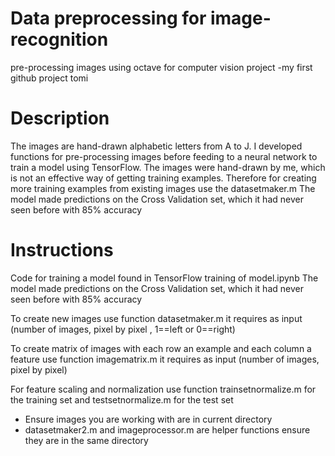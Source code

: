 # Data preprocessing for image-recognition
pre-processing images using octave for computer vision project
-my first github project tomi

# Description
The images are hand-drawn alphabetic letters from A to J.
 I developed functions for pre-processing images before feeding to a neural network to train a model using TensorFlow.
 The images were hand-drawn by me, which is not an effective way of getting training examples. Therefore for creating more training examples from existing images use the datasetmaker.m
 The model made predictions on the Cross Validation set, which it had never seen before with 85% accuracy 


# Instructions
Code for training a model found in TensorFlow training of model.ipynb
The model made predictions on the Cross Validation set, which it had never seen before with 85% accuracy 


To create new images use function datasetmaker.m
it requires as input (number of images, pixel by pixel , 1==left or 0==right)

To create matrix of images with each row an example and each column a feature use function imagematrix.m
it requires as input (number of images, pixel by pixel)

For feature scaling and normalization use function trainsetnormalize.m for the training set and testsetnormalize.m for the test set

* Ensure images you are working with are in current directory
* datasetmaker2.m and imageprocessor.m are helper functions ensure they are in the same directory
